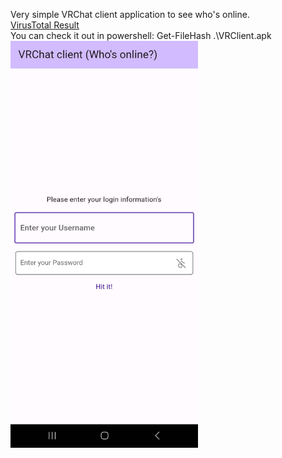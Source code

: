Very simple VRChat client application to see who's online. <br>
[VirusTotal Result](https://www.virustotal.com/gui/file/deeb1a0278f8a96260014a3327d37b5b7366af0537a85c64b6467de6f83cd226?nocache=1)<br>
You can check it out in powershell: Get-FileHash .\VRClient.apk <br>
<img src="https://github.com/prhckspc/VRClient/blob/master/android/app/Screenshot_20240404_125050.jpg" width='300'/>
